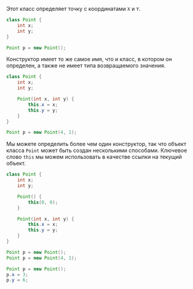 Этот класс определяет точку с координатами `X` и `Y`.
```java
class Point {
    int x;
    int y;
}
```
```java
Point p = new Point();
```

Конструктор имеет то же самое имя, что и класс, в котором он определен, а также не имеет типа возвращаемого значения.

```java
class Point {
    int x;
    int y;

    Point(int x, int y) {
        this.x = x;
        this.y = y;
    }
}
```
```java
Point p = new Point(4, 1);
```

Мы можете определить более чем один конструктор, так что объект класса `Point` может быть создан несколькими способами.
Ключевое слово `this` мы можем использовать в качестве ссылки на текущий объект.

```java
class Point {
    int x;
    int y;

    Point() {
        this(0, 0);
    }

    Point(int x, int y) {
        this.x = x;
        this.y = y;
    }
}
```
```java
Point p = new Point();
Point p = new Point(4, 1);
```

```java
Point p = new Point();
p.x = 3;
p.y = 6;
```
